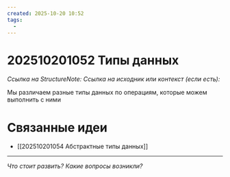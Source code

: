 ```yaml
---
created: 2025-10-20 10:52
tags:
  - 
---
```

# 202510201052 Типы данных

*Ссылка на StructureNote:*
*Ссылка на исходник или контекст (если есть):* 

Мы различаем разные типы данных по операциям, которые можем выполнить с ними

# Связанные идеи

- [[202510201054 Абстрактные типы данных]] 
---

*Что стоит развить? Какие вопросы возникли?*
